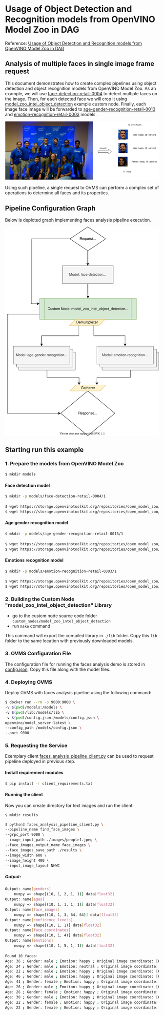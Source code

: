 # Usage of Object Detection and Recognition models from OpenVINO Model Zoo in DAG

Reference: [Usage of Object Detection and Recognition models from OpenVINO Model Zoo in DAG](https://github.com/openvinotoolkit/model_server/blob/main/docs/faces_analysis_dag.md)

## Analysis of multiple faces in single image frame request

This document demonstrates how to create complex pipelines using object detection and object recognition models from OpenVINO Model Zoo. As an example, we will use [face-detection-retail-0004](https://github.com/openvinotoolkit/open_model_zoo/blob/2021.4/models/intel/face-detection-retail-0004/README.md) to detect multiple faces on the image. Then, for each detected face we will crop it using [model_zoo_intel_object_detection](../src/custom_nodes/model_zoo_intel_object_detection) example custom node. Finally, each image face image will be forwarded to [age-gender-recognition-retail-0013](https://github.com/openvinotoolkit/open_model_zoo/blob/2021.4/models/intel/age-gender-recognition-retail-0013/README.md) and [emotion-recognition-retail-0003](https://github.com/openvinotoolkit/open_model_zoo/blob/2021.4/models/intel/emotions-recognition-retail-0003/README.md) models.

![Faces analysis graph](images/faces_analysis.png)

Using such pipeline, a single request to OVMS can perform a complex set of operations to determine all faces and its properties.

## Pipeline Configuration Graph

Below is depicted graph implementing faces analysis pipeline execution.

![Faces Analysis Pipeline Graph](images/faces_analysis_graph.svg)

## Starting run this example

### 1. Prepare the models from OpenVINO Model Zoo

```bash
$ mkdir models
```

#### Face detection model

```bash
$ mkdir -p models/face-detection-retail-0004/1

$ wget https://storage.openvinotoolkit.org/repositories/open_model_zoo/2021.3/models_bin/2/face-detection-retail-0004/FP32/face-detection-retail-0004.xml -P models/face-detection-retail-0004/1
$ wget https://storage.openvinotoolkit.org/repositories/open_model_zoo/2021.3/models_bin/2/face-detection-retail-0004/FP32/face-detection-retail-0004.bin -P models/face-detection-retail-0004/1
```

#### Age gender recognition model

```bash
$ mkdir -p models/age-gender-recognition-retail-0013/1

$ wget https://storage.openvinotoolkit.org/repositories/open_model_zoo/2021.3/models_bin/2/age-gender-recognition-retail-0013/FP32/age-gender-recognition-retail-0013.xml -P models/age-gender-recognition-retail-0013/1
$ wget https://storage.openvinotoolkit.org/repositories/open_model_zoo/2021.3/models_bin/2/age-gender-recognition-retail-0013/FP32/age-gender-recognition-retail-0013.bin -P models/age-gender-recognition-retail-0013/1
```

#### Emotions recognition model

```bash
$ mkdir -p models/emotion-recognition-retail-0003/1

$ wget https://storage.openvinotoolkit.org/repositories/open_model_zoo/2021.3/models_bin/2/emotions-recognition-retail-0003/FP32/emotions-recognition-retail-0003.xml -P models/emotion-recognition-retail-0003/1
$ wget https://storage.openvinotoolkit.org/repositories/open_model_zoo/2021.3/models_bin/2/emotions-recognition-retail-0003/FP32/emotions-recognition-retail-0003.bin -P models/emotion-recognition-retail-0003/1
```

### 2. Building the Custom Node "model_zoo_intel_object_detection" Library

- go to the custom node source code folder `custom_nodes/model_zoo_intel_object_detection`
- run `make` command

This command will export the compiled library in `./lib` folder. Copy this `lib` folder to the same location with previously downloaded models.

### 3. OVMS Configuration File

The configuration file for running the faces analysis demo is stored in [config.json](https://github.com/openvinotoolkit/model_server/blob/main/src/custom_nodes/model_zoo_intel_object_detection/config_faces_example.json). Copy this file along with the model files.

### 4. Deploying OVMS

Deploy OVMS with faces analysis pipeline using the following command:

```bash
$ docker run --rm -p 9000:9000 \
-v $(pwd)/models:/models \
-v $(pwd)/lib:/models/lib \
-v $(pwd)/config.json:/models/config.json \
openvino/model_server:latest \
--config_path /models/config.json \
--port 9000
```

### 5. Requesting the Service

Exemplary client [faces_analysis_pipeline_client.py](https://github.com/openvinotoolkit/model_server/blob/main/example_client/faces_analysis_pipeline_client.py) can be used to request pipeline deployed in previous step.

#### Install requirement modules

```bash
$ pip install -r client_requirements.txt
```

#### Running the client

Now you can create directory for text images and run the client:

```bash
$ mkdir results
```

```bash
$ python3 faces_analysis_pipeline_client.py \
--pipeline_name find_face_images \
--grpc_port 9000 \
--image_input_path ./images/people1.jpeg \
--face_images_output_name face_images \
--face_images_save_path ./results \
--image_width 600 \
--image_height 400 \
--input_image_layout NHWC
```

##### Output:

```bash
Output: name[genders]
    numpy => shape[(10, 1, 2, 1, 1)] data[float32]
Output: name[ages]
    numpy => shape[(10, 1, 1, 1, 1)] data[float32]
Output: name[face_images]
    numpy => shape[(10, 1, 3, 64, 64)] data[float32]
Output: name[confidence_levels]
    numpy => shape[(10, 1, 1)] data[float32]
Output: name[face_coordinates]
    numpy => shape[(10, 1, 4)] data[float32]
Output: name[emotions]
    numpy => shape[(10, 1, 5, 1, 1)] data[float32]

Found 10 faces:
Age: 36 ; Gender: male ; Emotion: happy ; Original image coordinate: [0.5524015  0.3024714  0.5912314  0.39167267]
Age: 24 ; Gender: male ; Emotion: neutral ; Original image coordinate: [0.33651015 0.6238419  0.38452235 0.7109271 ]
Age: 22 ; Gender: male ; Emotion: happy ; Original image coordinate: [0.2273316  0.34603435 0.26951137 0.44243896]
Age: 46 ; Gender: male ; Emotion: happy ; Original image coordinate: [0.44218776 0.29372305 0.48234263 0.3778239 ]
Age: 41 ; Gender: female ; Emotion: happy ; Original image coordinate: [0.51707435 0.5602793  0.56729674 0.65029866]
Age: 26 ; Gender: male ; Emotion: happy ; Original image coordinate: [0.79853094 0.35693872 0.8411772  0.42878723]
Age: 26 ; Gender: female ; Emotion: happy ; Original image coordinate: [0.6506455  0.5917437  0.69963944 0.6924231 ]
Age: 30 ; Gender: male ; Emotion: happy ; Original image coordinate: [0.67255247 0.32400367 0.72031224 0.41411582]
Age: 22 ; Gender: female ; Emotion: happy ; Original image coordinate: [0.13879137 0.3621901  0.18784638 0.45262757]
Age: 22 ; Gender: female ; Emotion: happy ; Original image coordinate: [0.33016038 0.37727407 0.36954236 0.44583443]
```
